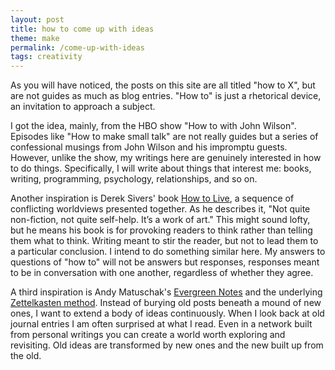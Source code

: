 ```yaml
---
layout: post
title: how to come up with ideas
theme: make
permalink: /come-up-with-ideas
tags: creativity
---
```


As you will have noticed, the posts on this site are all titled "how to X", but are not guides as much as blog entries.
"How to" is just a rhetorical device, an invitation to approach a subject.

I got the idea, mainly, from the HBO show "How to with John Wilson".
Episodes like "How to make small talk" are not really guides but a series of confessional musings from John Wilson and his impromptu guests.
However, unlike the show, my writings here are genuinely interested in how to do things.
Specifically, I will write about things that interest me: books, writing, programming, psychology, relationships, and so on.

Another inspiration is Derek Sivers' book [How to Live](https://sive.rs/h), a sequence of conflicting worldviews presented together.
As he describes it, "Not quite non-fiction, not quite self-help. It’s a work of art."
This might sound lofty, but he means his book is for provoking readers to think rather than telling them what to think.
Writing meant to stir the reader, but not to lead them to a particular conclusion.
I intend to do something similar here.
My answers to questions of "how to" will not be answers but responses, responses meant to be in conversation with one another, regardless of whether they agree.

A third inspiration is Andy Matuschak's [Evergreen Notes](https://notes.andymatuschak.org/z4SDCZQeRo4xFEQ8H4qrSqd68ucpgE6LU155C) and the underlying [Zettelkasten method](https://notes.andymatuschak.org/z2QvtE9w5zs49x7WUeG8Ut1vywHDLiG2Wkm9p).
Instead of burying old posts beneath a mound of new ones, I want to extend a body of ideas continuously.
When I look back at old journal entries I am often surprised at what I read.
Even in a network built from personal writings you can create a world worth exploring and revisiting.
Old ideas are transformed by new ones and the new built up from the old.